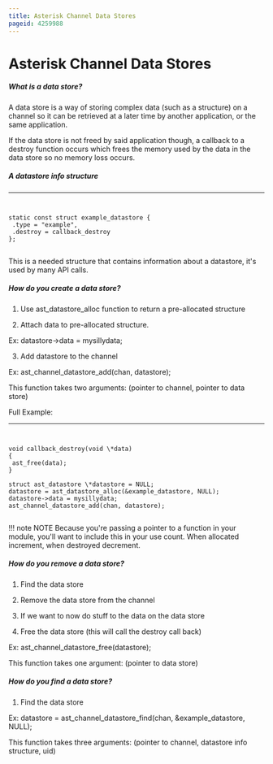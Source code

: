```yaml
---
title: Asterisk Channel Data Stores
pageid: 4259988
---
```


Asterisk Channel Data Stores
============================


##### What is a data store?


A data store is a way of storing complex data (such as a structure) on a channel so it can be retrieved at a later time by another application, or the same application.


If the data store is not freed by said application though, a callback to a destroy function occurs which frees the memory used by the data in the data store so no memory loss occurs.


##### A datastore info structure




---

  
  


```


static const struct example_datastore {
 .type = "example",
 .destroy = callback_destroy
};


```


This is a needed structure that contains information about a datastore, it's used by many API calls.


##### How do you create a data store?


1. Use ast_datastore_alloc function to return a pre-allocated structure  



2. Attach data to pre-allocated structure.  

 Ex: datastore->data = mysillydata;


3. Add datastore to the channel  

 Ex: ast_channel_datastore_add(chan, datastore);  

 This function takes two arguments: (pointer to channel, pointer to data store)


Full Example:




---

  
  


```


void callback_destroy(void \*data)
{
 ast_free(data);
}

struct ast_datastore \*datastore = NULL;
datastore = ast_datastore_alloc(&example_datastore, NULL);
datastore->data = mysillydata;
ast_channel_datastore_add(chan, datastore);


```




!!! note 
    NOTE
    Because you're passing a pointer to a function in your module, you'll want to include this in your use count. When allocated increment, when destroyed decrement.

      
[//]: # (end-note)



##### How do you remove a data store?


1. Find the data store  



2. Remove the data store from the channel  



3. If we want to now do stuff to the data on the data store


4. Free the data store (this will call the destroy call back)  

 Ex: ast_channel_datastore_free(datastore);  

 This function takes one argument: (pointer to data store)


##### How do you find a data store?


1. Find the data store  

 Ex: datastore = ast_channel_datastore_find(chan, &example_datastore, NULL);  

 This function takes three arguments: (pointer to channel, datastore info structure, uid)

